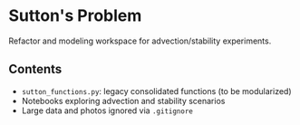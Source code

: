 # Sutton's Problem

Refactor and modeling workspace for advection/stability experiments.

## Contents
- `sutton_functions.py`: legacy consolidated functions (to be modularized)
- Notebooks exploring advection and stability scenarios
- Large data and photos ignored via `.gitignore`

